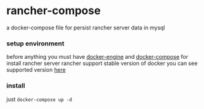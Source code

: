 # rancher-compose
a docker-compose file for persist rancher server data in mysql
### setup environment
before anything you must have [docker-engine](https://docs.docker.com/engine/installation/) and [docker-compose](https://docs.docker.com/compose/install/#install-compose) for install rancher server rancher support stable version of docker you can see supported version [here](http://rancher.com/docs/rancher/v1.6/en/hosts/#supported-docker-versions) 

### install 
just `docker-compose up -d`
